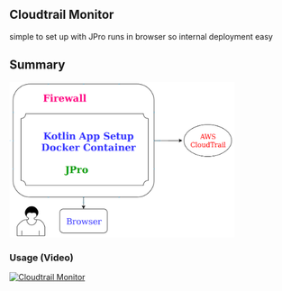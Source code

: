## Cloudtrail Monitor
simple to set up with JPro
runs in  browser so internal deployment easy

## Summary
<img src="https://github.com/nigel447/ctrail_monitor/blob/master/setup.png" width="400"/>  

### Usage (Video)
[![Cloudtrail Monitor](http://img.youtube.com/vi/V0T08gBdzqc/0.jpg)](http://www.youtube.com/watch?v=V0T08gBdzqc "Cloudtrail Monitor")